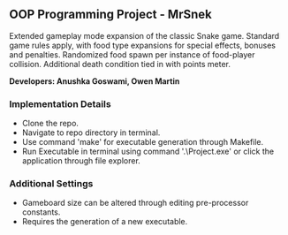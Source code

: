 ## OOP Programming Project - MrSnek
Extended gameplay mode expansion of the classic Snake game. Standard game rules apply, with food type expansions for special effects, bonuses and penalties. Randomized food spawn per instance of food-player collision. Additional death condition tied in with points meter.

**Developers: Anushka Goswami, Owen Martin**

### Implementation Details
- Clone the repo.
- Navigate to repo directory in terminal.
- Use command 'make' for executable generation through Makefile.
- Run Executable in terminal using command '.\Project.exe' or click the application through file explorer.

### Additional Settings
- Gameboard size can be altered through editing pre-processor constants.
- Requires the generation of a new executable.

